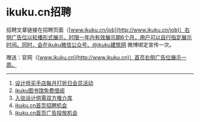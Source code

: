 # ikuku.cn招聘  
  
招聘文章链接在招聘页面（[www.ikuku.cn/job](http://www.ikuku.cn/job)）右侧广告位以轮播形式展示，时限一年内有效展示期6个月，用户可以自行指定展示时间。同时，会在ikuku微信公众号、@ikuku建筑网 微博绑定宣传一次。  

赠送：官网（[www.ikuku.cn](http://www.ikuku.cn)）首页右侧广告位展示一周。  


------

1. [设计师买手店每月打折日会员活动](member-3.md)
1. [ikuku图书馆免费借阅](library.md)  
1. [入驻设计供需双方推介库](member-4.md)  
1. [ikuku.cn首页招聘机会](member-5.md)  
1. [ikuku.cn首页广告投放机会](member-6.md)  
